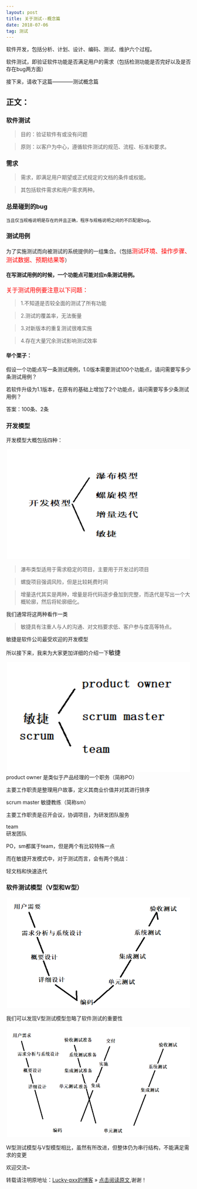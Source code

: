 ```yaml
---
layout: post
title: 关于测试--概念篇
date: 2018-07-06
tag: 测试
---  
```


软件开发，包括分析、计划、设计、编码、测试、维护六个过程。

软件测试，即验证软件功能是否满足用户的需求（包括检测功能是否完好以及是否存在bug两方面）

接下来，请收下这篇————测试概念篇

## 正文：

### 软件测试	

> 目的：验证软件有或没有问题
 
> 原则：以客户为中心，遵循软件测试的规范、流程、标准和要求。

### 需求

> 需求，即满足用户期望或正式规定的文档的条件或权能。

> 其包括软件需求和用户需求两种。
 
### 总是碰到的bug

	当且仅当规格说明是存在的并且正确，程序与规格说明之间的不匹配是bug。
	
### 测试用例

为了实施测试而向被测试的系统提供的一组集合。（包括<font color="red" size="3">测试环境、操作步骤、测试数据、预期结果等</font>）

#### 在写测试用例的时候，一个功能点可能对应n条测试用例。
	
<font color="red" size="3">关于测试用例要注意以下问题：</font>

> 1.不知道是否较全面的测试了所有功能

> 2.测试的覆盖率，无法衡量

> 3.对新版本的重复测试很难实施

> 4.存在大量冗余测试影响测试效率

#### 举个栗子：

假设一个功能点写一条测试用例，1.0版本需要测试100个功能点，请问需要写多少条测试用例？

若软件升级为1.1版本，在原有的基础上增加了2个功能点，请问需要写多少条测试用例？

答案：100条、2条

### 开发模型

开发模型大概包括四种：
<div align="center">
	<img src="\images\posts\测试概念篇\开发类型.PNG" height="300" width="500">  
</div>

> 瀑布类型适用于需求稳定的项目，主要用于开发过的项目

> 螺旋项目强调风险，但是比较耗费时间

> 增量迭代其实是两种，增量是将代码逐步叠加到完整，而迭代是写出一个大概轮廓，然后将轮廓细化。

  我们通常将这两种看作一类

> 敏捷具有注重人与人的沟通、对文档要求低、客户参与度高等特点。

  敏捷是软件公司最受欢迎的开发模型
  
所以接下来，我来为大家更加详细的介绍一下<font color="black" size="3">敏捷</font>
<div align="center">
	<img src="\images\posts\测试概念篇\敏捷.PNG" height="300" width="500">  
</div>
product owner
是类似于产品经理的一个职务（简称PO）

主要工作职责是整理用户故事，定义其商业价值并对其进行排序

scrum master
敏捷教练（简称sm）

主要工作职责是召开会议，协调项目，为研发团队服务

team	
研发团队

PO，sm都属于team，但是两个有比较特殊一点

而在敏捷开发模式中，对于测试而言，会有两个挑战：

轻文档和快速迭代

### 软件测试模型（V型和W型）

<div align="center">
	<img src="\images\posts\测试概念篇\V型测试模型.PNG" height="300" width="500">  
</div>

我们可以发现V型测试模型忽略了软件测试的重要性

<div align="center">
	<img src="\images\posts\测试概念篇\W型测试模型.PNG" height="300" width="500">  
</div>

W型测试模型与V型模型相比，虽然有所改进，但整体仍为串行结构，不能满足需求的变更

欢迎交流~
  
转载请注明原地址：[Lucky-pxx的博客](http://www.bingoxin.top) » [点击阅读原文](http://www.bingoxin.top/2018/06/%E6%95%B0%E6%8D%AE%E5%BA%93%E5%9F%BA%E6%9C%AC%E6%93%8D%E4%BD%9C/),谢谢！